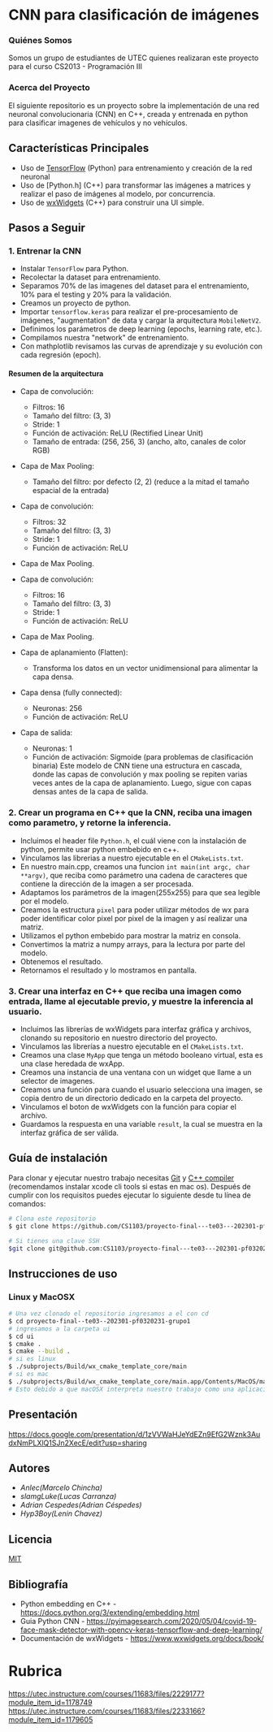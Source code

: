 # CNN para clasificación de imágenes

### Quiénes Somos

Somos un grupo de estudiantes de UTEC quienes realizaran este proyecto para el curso
CS2013 - Programación III

### Acerca del Proyecto

El siguiente repositorio es un proyecto sobre la implementación de una red neuronal convolucionaria (CNN) en C++, creada y entrenada en python para clasificar imagenes de vehículos y no vehículos.

## Características Principales

- Uso de [TensorFlow](https://www.tensorflow.org/?hl=es-419) (Python) para entrenamiento y creación de la red neuronal
- Uso de [Python.h] (C++) para transformar las imágenes a matrices y realizar el paso de imágenes al modelo, por concurrencia.
- Uso de [wxWidgets](https://www.wxwidgets.org/) (C++) para construir una UI simple.

## Pasos a Seguir

### 1. Entrenar la CNN

- Instalar `TensorFlow` para Python.
- Recolectar la dataset para entrenamiento.
- Separamos 70% de las imagenes del dataset para el entrenamiento, 10% para el testing y 20% para la validación.
- Creamos un proyecto de python.
- Importar `tensorflow.keras` para realizar el pre-procesamiento de imágenes, "augmentation" de data y cargar la arquitectura `MobileNetV2`.
- Definimos los parámetros de deep learning (epochs, learning rate, etc.).
- Compilamos nuestra "network" de entrenamiento.
- Con mathplotlib revisamos las curvas de aprendizaje y su evolución con cada regresión (epoch).

#### Resumen de la arquitectura
- Capa de convolución:
  - Filtros: 16
  - Tamaño del filtro: (3, 3)
  - Stride: 1
  - Función de activación: ReLU (Rectified Linear Unit)
  - Tamaño de entrada: (256, 256, 3) (ancho, alto, canales de color RGB)

- Capa de Max Pooling:
  - Tamaño del filtro: por defecto (2, 2) (reduce a la mitad el tamaño espacial de la entrada)

- Capa de convolución:
  - Filtros: 32
  - Tamaño del filtro: (3, 3)
  - Stride: 1
  - Función de activación: ReLU

- Capa de Max Pooling.

- Capa de convolución:
  - Filtros: 16
  - Tamaño del filtro: (3, 3)
  - Stride: 1
  - Función de activación: ReLU

- Capa de Max Pooling.
- Capa de aplanamiento (Flatten):
  - Transforma los datos en un vector unidimensional para alimentar la capa densa.
- Capa densa (fully connected):
  - Neuronas: 256
  - Función de activación: ReLU
- Capa de salida:
  - Neuronas: 1
  - Función de activación: Sigmoide (para problemas de clasificación binaria)
Este modelo de CNN tiene una estructura en cascada, donde las capas de convolución y max pooling se repiten varias veces antes de la capa de aplanamiento. Luego, sigue con capas densas antes de la capa de salida.

### 2. Crear un programa en C++ que la CNN, reciba una imagen como parametro, y retorne la inferencia.

- Incluimos el header file `Python.h`, el cuál viene con la instalación de python, permite usar python embebido en c++.
- Vinculamos las librerias a nuestro ejecutable en el `CMakeLists.txt`.
- En nuestro main.cpp, creamos una funcion `int main(int argc, char **argv)`, que reciba como parámetro una cadena de caracteres que contiene la dirección de la imagen a ser procesada.
- Adaptamos los parámetros de la imagen(255x255) para que sea legible por el modelo.
- Creamos la estructura `pixel` para poder utilizar métodos de wx para poder identificar color pixel por pixel de la imagen y así realizar una matriz.
- Utilizamos el python embebido para mostrar la matriz en consola. 
- Convertimos la matriz a numpy arrays, para la lectura por parte del modelo.
- Obtenemos el resultado.
- Retornamos el resultado y lo mostramos en pantalla.


### 3. Crear una interfaz en C++ que reciba una imagen como entrada, llame al ejecutable previo, y muestre la inferencia al usuario.

- Incluimos las librerías de wxWidgets para interfaz gráfica y archivos, clonando su repositorio en nuestro directorio del proyecto.
- Vinculamos las librerías a nuestro ejecutable en el `CMakeLists.txt`.
- Creamos una clase `MyApp` que tenga un método booleano virtual, esta es una clase heredada de wxApp.
- Creamos una instancia de una ventana con un widget que llame a un selector de imagenes.
- Creamos una función para cuando el usuario selecciona una imagen, se copia dentro de un directorio dedicado en la carpeta del proyecto.
- Vinculamos el boton de wxWidgets con la función para copiar el archivo.
- Guardamos la respuesta en una variable `result`, la cual se muestra en la interfaz gráfica de ser válida.


## Guía de instalación

Para clonar y ejecutar nuestro trabajo necesitas [Git](https://git-scm.com) y [C++ compiler](https://www.cs.odu.edu/~zeil/cs250PreTest/latest/Public/installingACompiler/#installing-a-c-compiler-on-microsoft-windows) (recomendamos instalar xcode cli tools si estas en mac os). Después de cumplir con los requisitos puedes ejecutar lo siguiente desde tu línea de comandos:

```bash
# Clona este repositorio
$ git clone https://github.com/CS1103/proyecto-final---te03---202301-pf0320231-grupo1.git
```

```bash
# Si tienes una clave SSH
$git clone git@github.com:CS1103/proyecto-final---te03---202301-pf0320231-grupo1.git
```

## Instrucciones de uso
### Linux y MacOSX
```bash
# Una vez clonado el repositorio ingresamos a el con cd
$ cd proyecto-final--te03--202301-pf0320231-grupo1
# ingresamos a la carpeta ui
$ cd ui
$ cmake .
$ cmake --build .
# si es linux
$ ./subprojects/Build/wx_cmake_template_core/main
# si es mac
$ ./subprojects/Build/wx_cmake_template_core/main.app/Contents/MacOS/main
# Esto debido a que macOSX interpreta nuestro trabajo como una aplicación añadiendo el .app

```

## Presentación

https://docs.google.com/presentation/d/1zVVWaHJeYdEZn9EfG2Wznk3AudxNmPLXlQ1SJn2XecE/edit?usp=sharing

## Autores

- _Anlec(Marcelo Chincha)_
- _slamgLuke(Lucas Carranza)_
- _Adrian Cespedes(Adrian Céspedes)_
- _Hyp3Boy(Lenin Chavez)_

## Licencia

[MIT](https://choosealicense.com/licenses/mit/)

## Bibliografía
- Python embedding en C++ - https://docs.python.org/3/extending/embedding.html
- Guia Python CNN - https://pyimagesearch.com/2020/05/04/covid-19-face-mask-detector-with-opencv-keras-tensorflow-and-deep-learning/
- Documentación de wxWidgets - https://www.wxwidgets.org/docs/book/

# Rubrica
https://utec.instructure.com/courses/11683/files/2229177?module_item_id=1178749
https://utec.instructure.com/courses/11683/files/2233166?module_item_id=1179605
